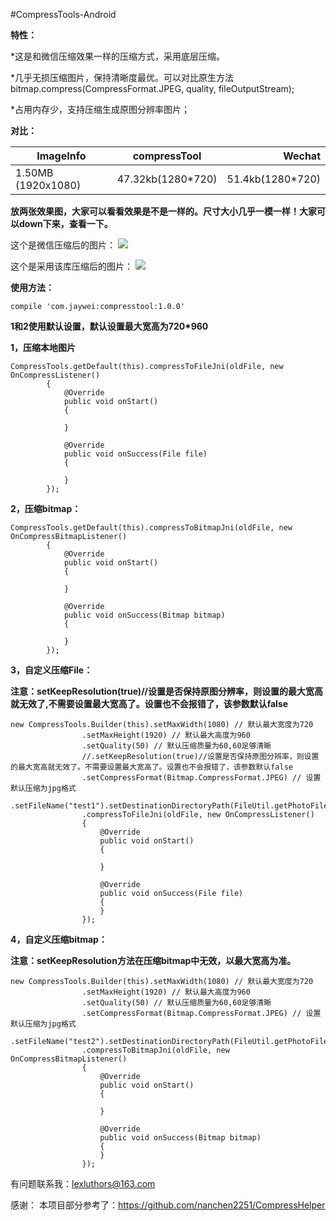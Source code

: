 #CompressTools-Android

**特性：**

*这是和微信压缩效果一样的压缩方式，采用底层压缩。

*几乎无损压缩图片，保持清晰度最优。可以对比原生方法bitmap.compress(CompressFormat.JPEG, quality, fileOutputStream);

*占用内存少，支持压缩生成原图分辨率图片；

**对比：**

| ImageInfo     | compressTool  | Wechat|
| ------------- |:-------------:| -----:|
| 1.50MB (1920x1080)| 47.32kb(1280*720) | 51.4kb(1280*720) |


**放两张效果图，大家可以看看效果是不是一样的。尺寸大小几乎一模一样！大家可以down下来，查看一下。**

这个是微信压缩后的图片：
![](https://github.com/lexluthors/CompressTools-Android/blob/master/app/src/main/assets/weixin_compress.jpg)


这个是采用该库压缩后的图片：
![](https://github.com/lexluthors/CompressTools-Android/blob/master/app/src/main/assets/android_compressTool.jpeg)



**使用方法：**

    compile 'com.jaywei:compresstool:1.0.0'


**1和2使用默认设置，默认设置最大宽高为720*960**

**1，压缩本地图片**

    CompressTools.getDefault(this).compressToFileJni(oldFile, new OnCompressListener()
    		{
    			@Override
    			public void onStart()
    			{

    			}

    			@Override
    			public void onSuccess(File file)
    			{

    			}
    		});

**2，压缩bitmap：**

    CompressTools.getDefault(this).compressToBitmapJni(oldFile, new OnCompressBitmapListener()
    		{
    			@Override
    			public void onStart()
    			{

    			}

    			@Override
    			public void onSuccess(Bitmap bitmap)
    			{

    			}
    		});

**3，自定义压缩File：**

   **注意：setKeepResolution(true)//设置是否保持原图分辨率，则设置的最大宽高就无效了,不需要设置最大宽高了。设置也不会报错了，该参数默认false**

    new CompressTools.Builder(this).setMaxWidth(1080) // 默认最大宽度为720
    				.setMaxHeight(1920) // 默认最大高度为960
    				.setQuality(50) // 默认压缩质量为60,60足够清晰
    				//.setKeepResolution(true)//设置是否保持原图分辨率，则设置的最大宽高就无效了。不需要设置最大宽高了。设置也不会报错了，该参数默认false
    				.setCompressFormat(Bitmap.CompressFormat.JPEG) // 设置默认压缩为jpg格式
    				.setFileName("test1").setDestinationDirectoryPath(FileUtil.getPhotoFileDir().getAbsolutePath()).build()
    				.compressToFileJni(oldFile, new OnCompressListener()
    				{
    					@Override
    					public void onStart()
    					{

    					}

    					@Override
    					public void onSuccess(File file)
    					{
    					}
    				});

**4，自定义压缩bitmap：**

   **注意：setKeepResolution方法在压缩bitmap中无效，以最大宽高为准。**

    new CompressTools.Builder(this).setMaxWidth(1080) // 默认最大宽度为720
    				.setMaxHeight(1920) // 默认最大高度为960
    				.setQuality(50) // 默认压缩质量为60,60足够清晰
    				.setCompressFormat(Bitmap.CompressFormat.JPEG) // 设置默认压缩为jpg格式
    				.setFileName("test2").setDestinationDirectoryPath(FileUtil.getPhotoFileDir().getAbsolutePath()).build()
    				.compressToBitmapJni(oldFile, new OnCompressBitmapListener()
    				{
    					@Override
    					public void onStart()
    					{

    					}

    					@Override
    					public void onSuccess(Bitmap bitmap)
    					{
    					}
    				});




有问题联系我：lexluthors@163.com

感谢：
本项目部分参考了：https://github.com/nanchen2251/CompressHelper
